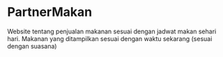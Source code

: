 # PartnerMakan
Website tentang penjualan makanan sesuai dengan jadwat makan sehari hari. Makanan yang ditampilkan sesuai dengan waktu sekarang (sesuai dengan suasana)
